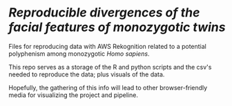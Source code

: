 # *Reproducible divergences of the facial features of monozygotic twins* #

Files for reproducing data with AWS Rekognition related to a potential polyphenism among monozygotic *Homo sapiens*.

This repo serves as a storage of the R and python scripts and the csv's needed to reproduce the data; plus  visuals of
the data.

Hopefully, the gathering of this info will lead to other browser-friendly media for visualizing the project and pipeline.
